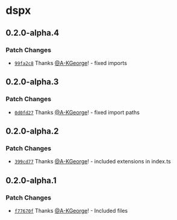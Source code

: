 # dspx

## 0.2.0-alpha.4

### Patch Changes

- [`99fa2c8`](https://github.com/A-KGeorge/dspx/commit/99fa2c8f7a2bab982a963b7327b297a661bc1020) Thanks [@A-KGeorge](https://github.com/A-KGeorge)! - fixed imports

## 0.2.0-alpha.3

### Patch Changes

- [`0d0fd27`](https://github.com/A-KGeorge/dspx/commit/0d0fd27b33759559b8217cb9d8388675849832ae) Thanks [@A-KGeorge](https://github.com/A-KGeorge)! - fixed import paths

## 0.2.0-alpha.2

### Patch Changes

- [`399cd77`](https://github.com/A-KGeorge/dspx/commit/399cd77a3d1f062e39b160990c9e700ed3030546) Thanks [@A-KGeorge](https://github.com/A-KGeorge)! - included extensions in index.ts

## 0.2.0-alpha.1

### Patch Changes

- [`f77670f`](https://github.com/A-KGeorge/dspx/commit/f77670fa354542a92a852b3b94d6297ec37abadb) Thanks [@A-KGeorge](https://github.com/A-KGeorge)! - Included files

